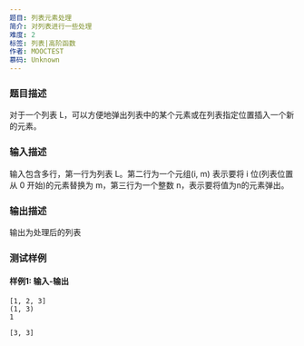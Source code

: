 ```yaml
---
题目: 列表元素处理
简介: 对列表进行一些处理
难度: 2
标签: 列表|高阶函数
作者: MOOCTEST
慕码: Unknown
---
```


### 题目描述

对于一个列表 L，可以方便地弹出列表中的某个元素或在列表指定位置插入一个新的元素。

### 输入描述

输入包含多行，第一行为列表 L。第二行为一个元组(i, m) 表示要将 i 位(列表位置从 0 开始)的元素替换为 m，第三行为一个整数 n，表示要将值为n的元素弹出。

### 输出描述

输出为处理后的列表

### 测试样例

#### 样例1: 输入-输出

```
[1, 2, 3]
(1, 3)
1
```

```
[3, 3]
```


